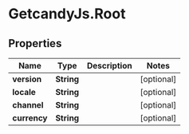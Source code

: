# GetcandyJs.Root

## Properties

Name | Type | Description | Notes
------------ | ------------- | ------------- | -------------
**version** | **String** |  | [optional] 
**locale** | **String** |  | [optional] 
**channel** | **String** |  | [optional] 
**currency** | **String** |  | [optional] 


